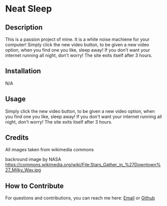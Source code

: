 # Neat Sleep

## Description

This is a passion project of mine. It is a white noise machiene for your computer! Simply click the new video button, to be given a new video option, when you find one you like, sleep away! If you don't want your internet running all night, don't worry! The site exits itself after 3 hours.

## Installation

N/A

## Usage

Simply click the new video button, to be given a new video option, when you find one you like, sleep away! If you don't want your internet running all night, don't worry! The site exits itself after 3 hours.

<!-- ![image of project](./assets/images/cloudnine.png) -->

## Credits

All images taken from wikimedia commons

backround image by NASA
https://commons.wikimedia.org/wiki/File:Stars_Gather_in_%27Downtown%27_Milky_Way.jpg

## How to Contribute

For questions and contributions, you can reach me here:
[Email](mailto:bielinskilucas@gmail.com)
or
[Github](https://github.com/LucasBielinski)
